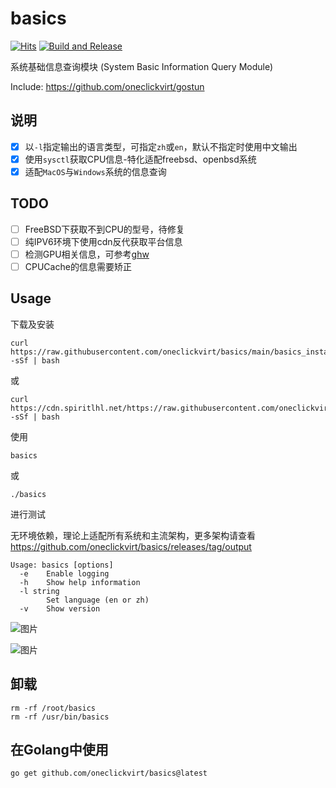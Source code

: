 # basics

[![Hits](https://hits.seeyoufarm.com/api/count/incr/badge.svg?url=https%3A%2F%2Fgithub.com%2Foneclickvirt%2Fbasics&count_bg=%232EFFF8&title_bg=%23555555&icon=&icon_color=%23E7E7E7&title=hits&edge_flat=false)](https://hits.seeyoufarm.com) [![Build and Release](https://github.com/oneclickvirt/basics/actions/workflows/main.yaml/badge.svg)](https://github.com/oneclickvirt/basics/actions/workflows/main.yaml)

系统基础信息查询模块 (System Basic Information Query Module)

Include: https://github.com/oneclickvirt/gostun

## 说明

- [x] 以```-l```指定输出的语言类型，可指定```zh```或```en```，默认不指定时使用中文输出
- [x] 使用```sysctl```获取CPU信息-特化适配freebsd、openbsd系统
- [x] 适配```MacOS```与```Windows```系统的信息查询

## TODO

- [ ] FreeBSD下获取不到CPU的型号，待修复
- [ ] 纯IPV6环境下使用cdn反代获取平台信息
- [ ] 检测GPU相关信息，可参考[ghw](https://github.com/jaypipes/ghw)
- [ ] CPUCache的信息需要矫正

## Usage

下载及安装

```
curl https://raw.githubusercontent.com/oneclickvirt/basics/main/basics_install.sh -sSf | bash
```

或

```
curl https://cdn.spiritlhl.net/https://raw.githubusercontent.com/oneclickvirt/basics/main/basics_install.sh -sSf | bash
```

使用

```
basics
```

或

```
./basics
```

进行测试

无环境依赖，理论上适配所有系统和主流架构，更多架构请查看 https://github.com/oneclickvirt/basics/releases/tag/output

```
Usage: basics [options]
  -e    Enable logging
  -h    Show help information
  -l string
        Set language (en or zh)
  -v    Show version
```

![图片](https://github.com/oneclickvirt/basics/assets/103393591/634064de-17a6-485f-b401-dc3a159a18c4)

![图片](https://github.com/oneclickvirt/basics/assets/103393591/49404a18-1717-4875-b50d-26a930238248)

## 卸载

```
rm -rf /root/basics
rm -rf /usr/bin/basics
```

## 在Golang中使用

```
go get github.com/oneclickvirt/basics@latest
```
